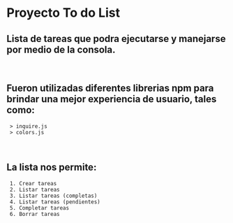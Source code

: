 # Proyecto To do List

## Lista de tareas que podra ejecutarse y manejarse por medio de la consola.
  
<br/>

## Fueron utilizadas diferentes librerias npm para brindar una mejor experiencia de usuario, tales como:
     > inquire.js
     > colors.js

<br/>

## La lista nos permite:
     1. Crear tareas
     2. Listar tareas
     3. Listar tareas (completas)
     4. Listar tareas (pendientes)
     5. Completar tareas
     6. Borrar tareas
